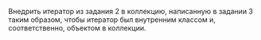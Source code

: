 Внедрить итератор из задания 2 в коллекцию, написанную в задании 3 таким образом, 
чтобы итератор был внутренним классом и, соответственно, объектом в коллекции.
